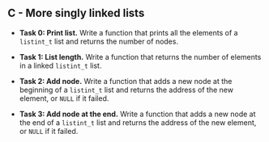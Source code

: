 ## C - More singly linked lists

- **Task 0: Print list.** Write a function that prints all the elements of a `listint_t` list and returns the number of nodes.

- **Task 1: List length.** Write a function that returns the number of elements in a linked `listint_t` list.

- **Task 2: Add node.** Write a function that adds a new node at the beginning of a `listint_t` list and returns the address of the new element, or `NULL` if it failed.

- **Task 3: Add node at the end.** Write a function that adds a new node at the end of a `listint_t` list and returns the address of the new element, or `NULL` if it failed.
